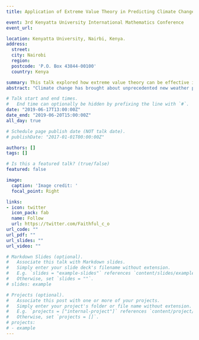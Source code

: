 ```yaml
---
title: Application of Extreme Value Theory in Predicting Climate Change Induced Extreme Rainfall in Kenya. 

event: 3rd Kenyatta University International Mathematics Conference
event_url: 

location: Kenyatta University, Nairbi, Kenya.
address:
  street: 
  city: Nairobi
  region: 
  postcode: 'P.O. Box 43844-00100'
  country: Kenya

summary: This talk explored how extreme value theory can be effective in predicting climate change induced extreme rainfall.
abstract: "Climate change has brought about unprecedented new weather patterns, one of which is changes in extreme rainfall. In Kenya, heavy rains and severe flash floods have left people dead and displaced hundreds from their settlements. In order to build a resilient society and achieve sustainable development, it is paramount that adequate inference about extreme rainfall be made. To this end, this research modelled and predicted extreme rainfall events in Kenya using Extreme Value Theory for rainfall data from 1901-2016."

# Talk start and end times.
#   End time can optionally be hidden by prefixing the line with `#`.
date: "2019-06-17T13:00:00Z"
date_end: "2019-06-20T15:00:00Z"
all_day: true

# Schedule page publish date (NOT talk date).
# publishDate: "2017-01-01T00:00:00Z"

authors: []
tags: []

# Is this a featured talk? (true/false)
featured: false

image:
  caption: 'Image credit: '
  focal_point: Right

links:
- icon: twitter
  icon_pack: fab
  name: Follow
  url: https://twitter.com/Faithful_c_o
url_code: ""
url_pdf: ""
url_slides: ""
url_video: ""

# Markdown Slides (optional).
#   Associate this talk with Markdown slides.
#   Simply enter your slide deck's filename without extension.
#   E.g. `slides = "example-slides"` references `content/slides/example-slides.md`.
#   Otherwise, set `slides = ""`.
# slides: example

# Projects (optional).
#   Associate this post with one or more of your projects.
#   Simply enter your project's folder or file name without extension.
#   E.g. `projects = ["internal-project"]` references `content/project/deep-learning/index.md`.
#   Otherwise, set `projects = []`.
# projects:
# - example
---
```

